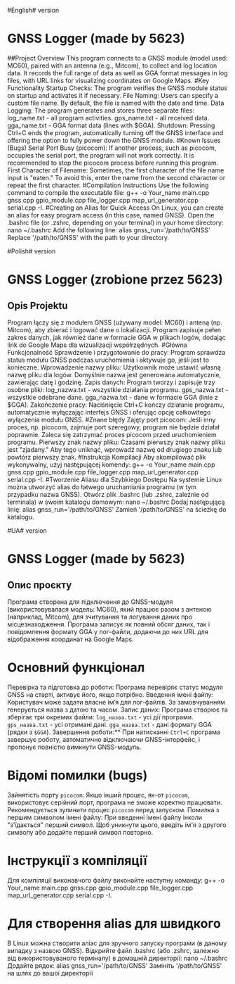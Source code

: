 #English# version
# GNSS Logger (made by 5623)
##Project Overview
This program connects to a GNSS module (model used: MC60), paired with an antenna (e.g., Mitcom), to collect and log location data. It records the full range of data as well as GGA format messages in log files, with URL links for visualizing coordinates on Google Maps.
#Key Functionality
    Startup Checks: The program verifies the GNSS module status on startup and activates it if necessary.
    File Naming: Users can specify a custom file name. By default, the file is named with the date and time.
    Data Logging: The program generates and stores three separate files:
        log_name.txt - all program activities.
        gps_name.txt - all received data.
        gga_name.txt - GGA format data (lines with $GGA).
    Shutdown: Pressing Ctrl+C ends the program, automatically turning off the GNSS interface and offering the option to fully power down the GNSS module.
#Known Issues (Bugs)
    Serial Port Busy (picocom): If another process, such as picocom, occupies the serial port, the program will not work correctly. It is recommended to stop the picocom process before running this program.
    First Character of Filename: Sometimes, the first character of the file name input is "eaten." To avoid this, enter the name from the second character or repeat the first character.
#Compilation Instructions
Use the following command to compile the executable file:
g++ -o Your_name main.cpp gnss.cpp gpio_module.cpp file_logger.cpp map_url_generator.cpp serial.cpp -I.
#Creating an Alias for Quick Access
On Linux, you can create an alias for easy program access (in this case, named GNSS).
Open the .bashrc file (or .zshrc, depending on your terminal) in your home directory:
nano ~/.bashrc
Add the following line:
alias gnss_run='/path/to/GNSS'
Replace '/path/to/GNSS' with the path to your directory.



#Polish# version
# GNSS Logger (zrobione przez 5623)
## Opis Projektu
Program łączy się z modułem GNSS (używany model: MC60) i anteną (np. Mitcom), aby zbierać i logować dane o lokalizacji. Program zapisuje pełen zakres danych, jak również dane w formacie GGA w plikach logów, dodając link do Google Maps dla wizualizacji współrzędnych.
#Główna Funkcjonalność
    Sprawdzenie i przygotowanie do pracy: Program sprawdza status modułu GNSS podczas uruchomienia i aktywuje go, jeśli jest to konieczne.
    Wprowadzenie nazwy pliku: Użytkownik może ustawić własną nazwę pliku dla logów. Domyślnie nazwa jest generowana automatycznie, zawierając datę i godzinę.
    Zapis danych: Program tworzy i zapisuje trzy osobne pliki:
        log_nazwa.txt - wszystkie działania programu.
        gps_nazwa.txt - wszystkie odebrane dane.
        gga_nazwa.txt - dane w formacie GGA (linie z $GGA).
    Zakończenie pracy: Naciśnięcie Ctrl+C kończy działanie programu, automatycznie wyłączając interfejs GNSS i oferując opcję całkowitego wyłączenia modułu GNSS.
#Znane błędy
    Zajęty port picocom: Jeśli inny proces, np. picocom, zajmuje port szeregowy, program nie będzie działał poprawnie. Zaleca się zatrzymać proces picocom przed uruchomieniem programu.
    Pierwszy znak nazwy pliku: Czasami pierwszy znak nazwy pliku jest "zjadany." Aby tego uniknąć, wprowadź nazwę od drugiego znaku lub powtórz pierwszy znak.
#Instrukcja Kompilacji
Aby skompilować plik wykonywalny, użyj następującej komendy:
g++ -o Your_name main.cpp gnss.cpp gpio_module.cpp file_logger.cpp map_url_generator.cpp serial.cpp -I.
#Tworzenie Aliasu dla Szybkiego Dostępu
Na systemie Linux można utworzyć alias do łatwego uruchamiania programu (w tym przypadku nazwa GNSS).
Otwórz plik .bashrc (lub .zshrc, zależnie od terminala) w swoim katalogu domowym:
nano ~/.bashrc
Dodaj następującą linię:
alias gnss_run='/path/to/GNSS'
Zamień '/path/to/GNSS' na ścieżkę do katalogu.

#UA# version
# GNSS Logger (made by 5623)
## Опис проєкту
Програма створена для підключення до GNSS-модуля (використовувалася модель: MC60), який працює разом з антеною (наприклад, Mitcom), для зчитування та логування даних про місцезнаходження. Програма записує як повний обсяг даних, так і повідомлення формату GGA у лог-файли, додаючи до них URL для відображення координат на Google Maps.
# Основний функціонал
Перевірка та підготовка до роботи: Програма перевіряє статус модуля GNSS на старті, активує його, якщо потрібно.
Введення імені файлу: Користувач може задати власне ім’я для лог-файлів. За замовчуванням генерується назва з датою та часом.
Запис даних: Програма створює та зберігає три окремих файли:
   `log_назва.txt` - усі дії програми.
   `gps_назва.txt` - усі отримані дані.
   `gga_назва.txt` - дані формату GGA (рядки з `$GGA`).
Завершення роботи:** При натисканні `Ctrl+C` програма завершує роботу, автоматично відключаючи GNSS-інтерфейс, і пропонує повністю вимкнути GNSS-модуль.
# Відомі помилки (bugs)
Зайнятість порту `picocom`: Якщо інший процес, як-от `picocom`, використовує серійний порт, програма не зможе коректно працювати. Рекомендується зупинити процес `picocom` перед запуском.
Помилка з першим символом імені файлу: При введенні імені файлу інколи "з'їдається" перший символ. Щоб уникнути цього, введіть ім'я з другого символу або додайте перший символ повторно.
# Інструкції з компіляції
Для компіляції виконавчого файлу виконайте наступну команду:
g++ -o Your_name main.cpp gnss.cpp gpio_module.cpp file_logger.cpp map_url_generator.cpp serial.cpp -I.
# Для створення alias для швидкого
В Linux можна створити аліас для зручного запуску програми (в даному випадку з назвою GNSS).
Відкрийте файл .bashrc (або .zshrc, залежно від використовуваного терміналу) в домашній директорії:
nano ~/.bashrc
Додайте рядок:
alias gnss_run='/path/to/GNSS'
Замініть '/path/to/GNSS' на шлях до вашої директорії
